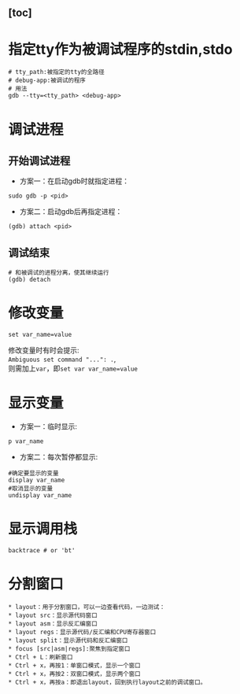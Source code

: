 [toc]
---
# 指定tty作为被调试程序的stdin,stdo
```shell
# tty_path:被指定的tty的全路径
# debug-app:被调试的程序
# 用法
gdb --tty=<tty_path> <debug-app>
```
# 调试进程
## 开始调试进程

* 方案一：在启动gdb时就指定进程：
```shell
sudo gdb -p <pid>
```

* 方案二：启动gdb后再指定进程：
```shell
(gdb) attach <pid>
```
## 调试结束
```shell
# 和被调试的进程分离，使其继续运行
(gdb) detach
```

# 修改变量

```shell
set var_name=value
```
修改变量时有时会提示:  
`Ambiguous set command "...": .`,  
则需加上`var`，即`set var var_name=value`

# 显示变量
* 方案一：临时显示:
```shell
p var_name
```
* 方案二：每次暂停都显示:
```shell
#确定要显示的变量
display var_name
#取消显示的变量
undisplay var_name
```
# 显示调用栈
```shell
backtrace # or 'bt'
```
# 分割窗口
    * layout：用于分割窗口，可以一边查看代码，一边测试：
    * layout src：显示源代码窗口
    * layout asm：显示反汇编窗口
    * layout regs：显示源代码/反汇编和CPU寄存器窗口
    * layout split：显示源代码和反汇编窗口
    * focus [src|asm|regs]:聚焦到指定窗口
    * Ctrl + L：刷新窗口
    * Ctrl + x，再按1：单窗口模式，显示一个窗口
    * Ctrl + x，再按2：双窗口模式，显示两个窗口
    * Ctrl + x，再按a：即退出layout，回到执行layout之前的调试窗口。
